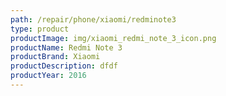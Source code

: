 ```yaml
---
path: /repair/phone/xiaomi/redminote3
type: product
productImage: img/xiaomi_redmi_note_3_icon.png
productName: Redmi Note 3
productBrand: Xiaomi
productDescription: dfdf
productYear: 2016
---
```


